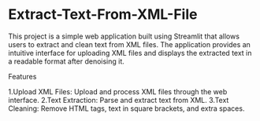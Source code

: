 # Extract-Text-From-XML-File
This project is a simple web application built using Streamlit that allows users to extract and clean text from XML files. The application provides an intuitive interface for uploading XML files and displays the extracted text in a readable format after denoising it.

Features

1.Upload XML Files: Upload and process XML files through the web interface.
2.Text Extraction: Parse and extract text from XML.
3.Text Cleaning: Remove HTML tags, text in square brackets, and extra spaces.
